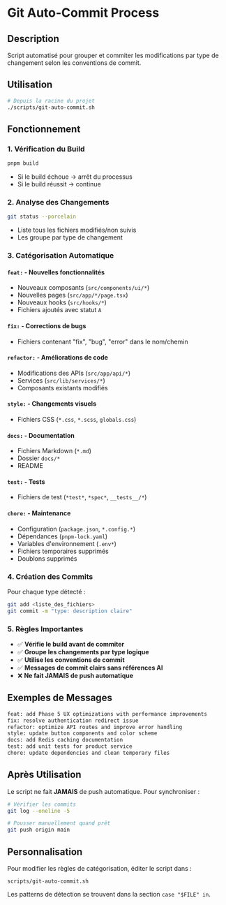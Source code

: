# Git Auto-Commit Process

## Description

Script automatisé pour grouper et commiter les modifications par type de changement selon les conventions de commit.

## Utilisation

```bash
# Depuis la racine du projet
./scripts/git-auto-commit.sh
```

## Fonctionnement

### 1. Vérification du Build

```bash
pnpm build
```

- Si le build échoue → arrêt du processus
- Si le build réussit → continue

### 2. Analyse des Changements

```bash
git status --porcelain
```

- Liste tous les fichiers modifiés/non suivis
- Les groupe par type de changement

### 3. Catégorisation Automatique

#### `feat:` - Nouvelles fonctionnalités

- Nouveaux composants (`src/components/ui/*`)
- Nouvelles pages (`src/app/*/page.tsx`)
- Nouveaux hooks (`src/hooks/*`)
- Fichiers ajoutés avec statut `A`

#### `fix:` - Corrections de bugs

- Fichiers contenant "fix", "bug", "error" dans le nom/chemin

#### `refactor:` - Améliorations de code

- Modifications des APIs (`src/app/api/*`)
- Services (`src/lib/services/*`)
- Composants existants modifiés

#### `style:` - Changements visuels

- Fichiers CSS (`*.css`, `*.scss`, `globals.css`)

#### `docs:` - Documentation

- Fichiers Markdown (`*.md`)
- Dossier `docs/*`
- README

#### `test:` - Tests

- Fichiers de test (`*test*`, `*spec*`, `__tests__/*`)

#### `chore:` - Maintenance

- Configuration (`package.json`, `*.config.*`)
- Dépendances (`pnpm-lock.yaml`)
- Variables d'environnement (`.env*`)
- Fichiers temporaires supprimés
- Doublons supprimés

### 4. Création des Commits

Pour chaque type détecté :

```bash
git add <liste_des_fichiers>
git commit -m "type: description claire"
```

### 5. Règles Importantes

- ✅ **Vérifie le build avant de commiter**
- ✅ **Groupe les changements par type logique**
- ✅ **Utilise les conventions de commit**
- ✅ **Messages de commit clairs sans références AI**
- ❌ **Ne fait JAMAIS de push automatique**

## Exemples de Messages

```bash
feat: add Phase 5 UX optimizations with performance improvements
fix: resolve authentication redirect issue
refactor: optimize API routes and improve error handling
style: update button components and color scheme
docs: add Redis caching documentation
test: add unit tests for product service
chore: update dependencies and clean temporary files
```

## Après Utilisation

Le script ne fait **JAMAIS** de push automatique. Pour synchroniser :

```bash
# Vérifier les commits
git log --oneline -5

# Pousser manuellement quand prêt
git push origin main
```

## Personnalisation

Pour modifier les règles de catégorisation, éditer le script dans :

```
scripts/git-auto-commit.sh
```

Les patterns de détection se trouvent dans la section `case "$FILE" in`.
